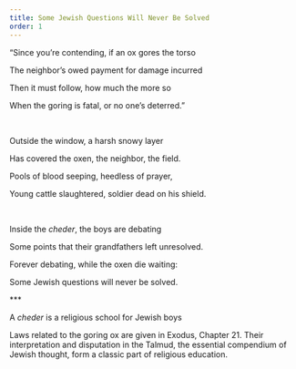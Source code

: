 ```yaml
---
title: Some Jewish Questions Will Never Be Solved
order: 1
---
```

“Since you’re
contending, if an ox gores the torso

The neighbor’s owed
payment for damage incurred

Then it must follow,
how much the more so

When the goring is
fatal, or no one’s deterred.”

 

Outside the window, a
harsh snowy layer

Has covered the oxen,
the neighbor, the field.

Pools of blood
seeping, heedless of prayer,

Young cattle
slaughtered, soldier dead on his shield. 

 

Inside the *cheder*,
the boys are debating

Some points that their
grandfathers left unresolved. 

Forever debating,
while the oxen die waiting:

Some Jewish questions will
never be solved.

\*\**

A *cheder* is a religious school for Jewish boys

Laws related to the goring ox are given in Exodus, Chapter 21. Their interpretation and disputation in the Talmud, the essential compendium of Jewish thought, form a classic part of religious education.
